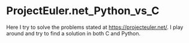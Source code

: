 # ProjectEuler.net_Python_vs_C
Here I try to solve the problems stated at https://projecteuler.net/. I play around and try to find a solution in both C and Python.
